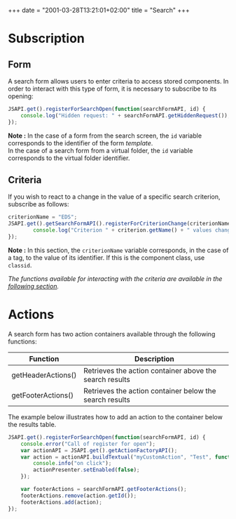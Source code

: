 +++
date = "2001-03-28T13:21:01+02:00"
title = "Search"
+++

# Subscription

## Form 

A search form allows users to enter criteria to access stored components. In order to interact with this type of form, it is necessary to subscribe to its opening:

```javascript
JSAPI.get().registerForSearchOpen(function(searchFormAPI, id) {
	console.log("Hidden request: " + searchFormAPI.getHiddenRequest());
});
```
__Note :__ In the case of a form from the search screen, the `id` variable corresponds to the identifier of the form *template*. 
<br> In the case of a search form from a virtual folder, the `id` variable corresponds to the virtual folder identifier.

## Criteria 

If you wish to react to a change in the value of a specific search criterion, subscribe as follows:

```javascript
criterionName = "EDS";
JSAPI.get().getSearchFormAPI().registerForCriterionChange(criterionName, function(criterion) {
		console.log("Criterion " + criterion.getName() + " values changed to " + criterion.getValues());
});
```

__Note :__ In this section, the ``criterionName`` variable corresponds, in the case of a tag, to the value of its identifier. 
If this is the component class, use ``classid``.  

_The functions available for interacting with the criteria are available in the [following section](broken-link.md)._


# Actions

A search form has two action containers available through the following functions:

| Function                                                   | Description                                                                    |
|------------------------------------------------------------|--------------------------------------------------------------------------------|
|getHeaderActions()                                          | Retrieves the action container above the search results            | 
|getFooterActions()                                          | Retrieves the action container below the search results           | 


The example below illustrates how to add an action to the container below the results table.

```javascript
JSAPI.get().registerForSearchOpen(function(searchFormAPI, id) {
	console.error("Call of register for open");
	var actionAPI = JSAPI.get().getActionFactoryAPI();
	var action = actionAPI.buildTextual("myCustomAction", "Test", function(actionPresenter){
		console.info("on click");
		actionPresenter.setEnabled(false);
	});

	var footerActions = searchFormAPI.getFooterActions();
	footerActions.remove(action.getId());
	footerActions.add(action);
});
```

